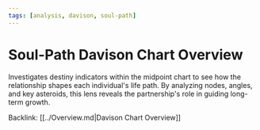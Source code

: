 ```yaml
---
tags: [analysis, davison, soul-path]
---
```

# Soul-Path Davison Chart Overview

Investigates destiny indicators within the midpoint chart to see how the relationship shapes each individual's life path. By analyzing nodes, angles, and key asteroids, this lens reveals the partnership's role in guiding long-term growth.

Backlink: [[../Overview.md|Davison Chart Overview]]

